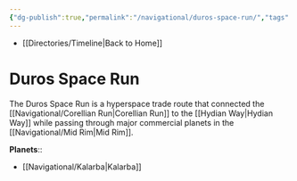 ```yaml
---
{"dg-publish":true,"permalink":"/navigational/duros-space-run/","tags":["map","hyperlane","midrim","outerrim"]}
---
```


- [[Directories/Timeline\|Back to Home]]

# Duros Space Run
The Duros Space Run is a hyperspace trade route that connected the [[Navigational/Corellian Run\|Corellian Run]] to the [[Hydian Way\|Hydian Way]] while passing through major commercial planets in the [[Navigational/Mid Rim\|Mid Rim]].

**Planets**::
- [[Navigational/Kalarba\|Kalarba]]
